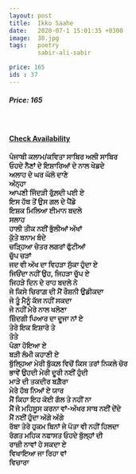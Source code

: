 ```yaml
---
layout: post
title:  Ikko Saahe
date:   2020-07-1 15:01:35 +0300
image:  38.jpg
tags:   poetry
        sabir-ali-sabir

price: 165
ids : 37
---
```



<h5>Price: 165</h5><br>
<h4><a class="add-cart cart1" href="{{ site.baseurl }}/books#37"><b>Check Availability</b></a></h4>

<strong>
ਪੰਜਾਬੀ ਕਲਾਮ/ਕਵਿਤਾ ਸਾਬਿਰ ਅਲੀ ਸਾਬਿਰ<br>
ਓਹਦੇ ਨੈਣਾਂ ਦੇ ਇਸ਼ਾਰਿਆਂ ਦੇ ਨਾਲ ਖੇਡਦੇ<br>
ਅਲਾਹ ਦੇ ਘਰ ਘੱਲੋ ਦਾਣੇ<br>
ਅੰਨ੍ਹਾ<br>
ਆਪਣੀ ਜਿੰਦੜੀ ਰੁੱਲ਼ਦੀ ਪਈ ਏ<br>
ਇਸ ਹੱਥ ਤੋਂ ਉਸ ਗਲ ਦੇ ਪੈਂਡੇ<br>
ਇਸ਼ਕ ਮਿਲਿਆ ਈਮਾਨ ਬਦਲੇ<br>
ਸਲਾਹ<br>
ਹਾਲੀ ਤੀਕ ਨਈਂ ਭੁੱਲੀਆਂ ਅੱਖਾਂ<br>
ਕੁੱਤੇ ਬਨਾਮ ਬੰਦੇ<br>
ਚੜ੍ਹਿਆ ਚੇਤਰ ਲਗਰਾਂ ਫੁੱਟੀਆਂ<br>
ਚੁੱਪ ਚੜਾਂ<br>
ਜਦ ਵੀ ਅੱਖ ਦਾ ਵਿਹੜਾ ਸੁੱਕਾ ਹੁੰਦਾ ਏ<br>
ਜਿਓਂਦਾ ਨਹੀਂ ਉਹ, ਜਿਹੜਾ ਚੁੱਪ ਏ<br>
ਜਿਹੜੇ ਦਿਨ ਦੇ ਰਾਹ ਬਦਲੇ ਨੇ<br>
ਜੇ ਕਿਸੇ ਚਿਰਾਗ਼ ਦੀ ਮੈਂ ਰੌਸ਼ਨੀ ਉਡੀਕਦਾ<br>
ਜੇ ਤੂੰ ਮੈਨੂੰ ਕੱਜ ਨਹੀਂ ਸਕਦਾ<br>
ਜੇ ਨਹੀਂ ਮੇਰੇ ਨਾਲ ਖਲੋਣਾ<br>
ਜ਼ਿੰਦਗੀ ਪਿਆਰ ਦਾ ਦੂਜਾ ਨਾਂ ਏ<br>
ਤੇਰੇ ਇਕ ਇਸ਼ਾਰੇ ਤੇ<br>
ਤੋਤੇ<br>
ਪੰਗਾ ਹੋਇਆ ਏ<br>
ਬੜੀ ਲੰਮੀ ਕਹਾਣੀ ਏ<br>
ਬੁੱਲ੍ਹਿਆ ਮੇਰੀ ਬੁੱਕਲ਼ ਵਿਚੋਂ ਕਿਸ ਤਰਾਂ ਨਿਕਲੇ ਚੋਰ<br>
ਭਾਵੇਂ ਉਹਦੀ ਮੇਰੀ ਦੂਰੀ ਨਈਂ ਹੁੰਦੀ<br>
ਮਾੜੇ ਦੀ ਤਕਦੀਰ ਬਗ਼ੈਰਾ<br>
ਮੇਰੇ ਹੱਥ ਨਿਆਂ ਏ ਯਾਰ<br>
ਮੈਂ ਕਿਹਾ ਇਹ ਕੋਈ ਗੱਲ ਤੇ ਨਹੀਂ ਨਾ<br>
ਮੈਂ ਜੋ ਮਹਿਸੂਸ ਕਰਨਾ ਵਾਂ-ਅੱਖਰ ਸਾਥ ਨਈਂ ਦੇਂਦੇ<br>
ਮੈਂ ਨਈਂ ਹੁੰਦਾ ਅੱਗੇ ਅੱਗੇ<br>
ਰੱਬਾ ਤੇਰੇ ਹੁਕਮ ਬਿਨਾਂ ਜੇ ਪੱਤਾ ਵੀ ਨਹੀਂ ਹਿਲਦਾ<br>
ਰੰਗਤ ਮਹਿਕ ਨਫਾਸਤ ਓਹਦੇ ਬੁੱਲ੍ਹਾਂ ਦੀ<br>
ਰਾਜ਼ੀ ਨਾਵਾਂ ਹੋ ਸਕਦਾ ਏ<br>
ਵਿਖਾਇਆ ਜਾ ਰਿਹਾ ਵਾਂ<br>
ਵਿਚਾਰਾ<br>
</strong>




<body>
 <script src="{{ site.baseurl }}/js/main.js"></script>
 </body>